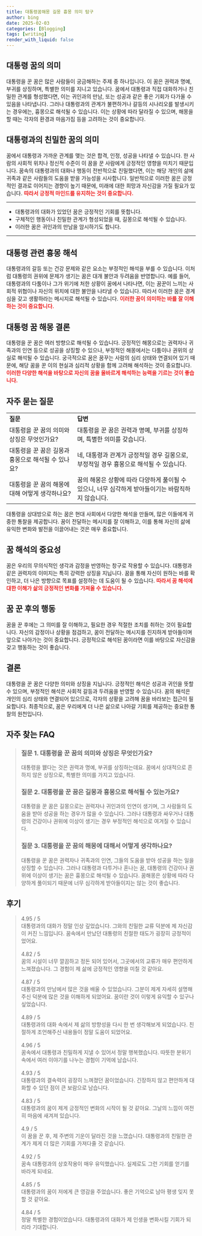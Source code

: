```yaml
---
title: 대통령꿈해몽 길몽 흉몽 의미 탐구
author: bing
date: 2025-02-03
categories: [Blogging]
tags: [writing]
render_with_liquid: false
---
```



<h2 id='대통령 꿈의 의미'>대통령 꿈의 의미</h2>

<p>대통령을 꾼 꿈은 많은 사람들이 궁금해하는 주제 중 하나입니다. 이 꿈은 권력과 명예, 부귀를 상징하며, 특별한 의미를 지니고 있습니다. 꿈에서 대통령과 직접 대화하거나 친밀한 관계를 형성했다면, 이는 귀인과의 만남, 또는 성공과 같은 좋은 기회가 다가올 수 있음을 나타냅니다. 그러나 대통령과의 관계가 불편하거나 갈등의 시나리오를 발생시키는 경우에는, 흉몽으로 해석될 수 있습니다. 이는 상황에 따라 달라질 수 있으며, 해몽을 할 때는 각자의 환경과 마음가짐 등을 고려하는 것이 중요합니다.</p>

<h2 id='대통령과의 친밀한 꿈의 의미'>대통령과의 친밀한 꿈의 의미</h2>

<p>꿈에서 대통령과 가까운 관계를 맺는 것은 합격, 인정, 성공을 나타낼 수 있습니다. 한 사람의 사회적 위치나 정신적 수준이 이 꿈을 꾼 사람에게 긍정적인 영향을 미치기 때문입니다. 꿈속의 대통령과의 대화나 행동이 전반적으로 친밀했다면, 이는 해당 개인의 삶에 귀족과 같은 사람들의 도움을 받을 가능성을 시사합니다. 일반적으로 이러한 꿈은 긍정적인 결과로 이어지는 경향이 높기 때문에, 미래에 대한 희망과 자신감을 가질 필요가 있습니다. <b><span style="color: #ee2323;">따라서 긍정적 마인드를 유지하는 것이 중요합니다.</span></b></p>

<hr />

<ul>
    <li>대통령과의 대화가 있었던 꿈은 긍정적인 기회를 뜻합니다.</li>
    <li>구체적인 행동이나 친밀한 관계가 형성되었을 때, 길몽으로 해석될 수 있습니다.</li>
    <li>이러한 꿈은 귀인과의 만남을 암시하기도 합니다.</li>
</ul>

<hr />

<h2 id='대통령 관련 흉몽 해석'>대통령 관련 흉몽 해석</h2>

<p>대통령과의 갈등 또는 건강 문제와 같은 요소는 부정적인 해석을 부를 수 있습니다. 이처럼 대통령의 권위에 문제가 생기는 꿈은 대개 불안과 두려움을 반영합니다. 예를 들어, 대통령과의 다툼이나 그가 위기에 처한 상황이 꿈에서 나타나면, 이는 꿈꾼이 느끼는 사회적 위협이나 자신의 위치에 대한 불안을 나타낼 수 있습니다. 따라서 이러한 꿈은 경계심을 갖고 생활하라는 메시지로 해석될 수 있습니다. <b><span style="color: #ee2323;">이러한 꿈이 의미하는 바를 잘 이해하는 것이 중요합니다.</span></b></p>

<h2 id='대통령 꿈 해몽 결론'>대통령 꿈 해몽 결론</h2>

<p>대통령을 꾼 꿈은 여러 방향으로 해석될 수 있습니다. 긍정적인 해몽으로는 권력자나 귀족과의 인연 등으로 성공을 상징할 수 있으나, 부정적인 해몽에서는 다툼이나 권위의 상실로 해석될 수 있습니다. 궁극적으로 꿈은 꿈꾸는 사람의 심리 상태와 연결되어 있기 때문에, 해당 꿈을 꾼 이의 현실과 심리적 상황을 함께 고려해 해석하는 것이 중요합니다. <b><span style="color: #ee2323;">이러한 다양한 해석을 바탕으로 자신의 꿈을 올바르게 해석하는 능력을 기르는 것이 좋습니다.</span></b></p>

<h2 id='자주 묻는 질문'>자주 묻는 질문</h2>

<table>
    <tr>
        <td><b>질문</b></td>
        <td><b>답변</b></td>
    </tr>
    <tr>
        <td>대통령을 꾼 꿈의 의미와 상징은 무엇인가요?</td>
        <td>대통령을 꾼 꿈은 권력과 명예, 부귀를 상징하며, 특별한 의미를 갖습니다.</td>
    </tr>
    <tr>
        <td>대통령을 꾼 꿈은 길몽과 흉몽으로 해석될 수 있나요?</td>
        <td>네, 대통령과 관계가 긍정적일 경우 길몽으로, 부정적일 경우 흉몽으로 해석될 수 있습니다.</td>
    </tr>
    <tr>
        <td>대통령을 꾼 꿈의 해몽에 대해 어떻게 생각하나요?</td>
        <td>꿈의 해몽은 상황에 따라 다양하게 풀이될 수 있으니, 너무 심각하게 받아들이기는 바람직하지 않습니다.</td>
    </tr>
</table>

<p>대통령을 상대방으로 하는 꿈은 현대 사회에서 다양한 해석을 만들며, 많은 이들에게 귀중한 통찰을 제공합니다. 꿈이 전달하는 메시지를 잘 이해하고, 이를 통해 자신의 삶에 유익한 변화와 발전을 이끌어내는 것은 매우 중요합니다.</p>

<h2 id='꿈 해석의 중요성'>꿈 해석의 중요성</h2>

<p>꿈은 우리의 무의식적인 생각과 감정을 반영하는 창구로 작용할 수 있습니다. 대통령과 같은 권력자의 이미지는 특히 강력한 상징을 지닙니다. 꿈을 통해 자신이 원하는 바를 확인하고, 더 나은 방향으로 목표를 설정하는 데 도움이 될 수 있습니다. <b><span style="color: #ee2323;">따라서 꿈 해석에 대한 이해가 삶의 긍정적인 변화를 가져올 수 있습니다.</span></b></p>

<h2 id='꿈 꾼 후의 행동'>꿈 꾼 후의 행동</h2>

<p>꿈을 꾼 후에는 그 의미를 잘 이해하고, 필요한 경우 적절한 조치를 취하는 것이 필요합니다. 자신의 감정이나 상황을 점검하고, 꿈이 전달하는 메시지를 진지하게 받아들이며 앞으로 나아가는 것이 중요합니다. 긍정적으로 해석된 꿈이라면 이를 바탕으로 자신감을 갖고 행동하는 것이 좋습니다.</p>

<h2 id='결론'>결론</h2>

<p>대통령을 꾼 꿈은 다양한 의미와 상징을 지닙니다. 긍정적인 해석은 성공과 귀인을 뜻할 수 있으며, 부정적인 해석은 사회적 갈등과 두려움을 반영할 수 있습니다. 꿈의 해석은 개인의 심리 상태와 연결되어 있으므로, 각자의 상황을 고려해 꿈을 바라보는 접근이 필요합니다. 최종적으로, 꿈은 우리에게 더 나은 삶으로 나아갈 기회를 제공하는 중요한 통찰의 원천입니다.</p>


<h2 id='자주_찾는_FAQ'>자주 찾는 FAQ</h2>
<div itemscope="" itemtype="https://schema.org/FAQPage"> 
<blockquote> 
<div itemscope="" itemprop="mainEntity" itemtype="https://schema.org/Question"> 
<h3 itemprop="name">질문 1. 대통령을 꾼 꿈의 의미와 상징은 무엇인가요?</h3> 
<div itemscope="" itemprop="acceptedAnswer" itemtype="https://schema.org/Answer"> 
<span itemprop="text"> 
<p>대통령을 꿼다는 것은 권력과 명예, 부귀를 상징하는데요. 꿈에서 상대적으로 흔하지 않은 상징으로, 특별한 의미를 가지고 있습니다.</p> 
</span> 
</div> 
</div> 
<div itemscope="" itemprop="mainEntity" itemtype="https://schema.org/Question"> 
<h3 itemprop="name">질문 2. 대통령을 꾼 꿈은 길몽과 흉몽으로 해석될 수 있는가요?</h3> 
<div itemscope="" itemprop="acceptedAnswer" itemtype="https://schema.org/Answer"> 
<span itemprop="text"> 
<p>대통령을 꾼 꿈은 길몽으로는 권력자나 귀인과의 인연이 생기며, 그 사람들의 도움을 받아 성공을 하는 경우가 많을 수 있습니다. 그러나 대통령과 싸우거나 대통령의 건강이나 권위에 이상이 생기는 경우 부정적인 해석으로 여겨질 수 있습니다.</p> 
</span> 
</div> 
</div> 
<div itemscope="" itemprop="mainEntity" itemtype="https://schema.org/Question"> 
<h3 itemprop="name">질문 3. 대통령을 꾼 꿈의 해몽에 대해서 어떻게 생각하나요?</h3> 
<div itemscope="" itemprop="acceptedAnswer" itemtype="https://schema.org/Answer"> 
<span itemprop="text"> 
<p>대통령을 꾼 꿈은 권력자나 귀족과의 인연, 그들의 도움을 받아 성공을 하는 일을 상징할 수 있습니다. 그러나 대통령과 다투거나 혼나는 꿈, 대통령의 건강이나 권위에 이상이 생기는 꿈은 흉몽으로 해석될 수 있습니다. 꿈해몽은 상황에 따라 다양하게 풀이되기 때문에 너무 심각하게 받아들이지는 않는 것이 좋습니다.</p> 
</span> 
</div> 
</div> 
</blockquote> 
</div>
<h2 id='후기'>후기</h2>
<div itemscope itemtype="https://schema.org/Product">
  <blockquote>
  <div itemprop="review" itemscope itemtype="https://schema.org/Review">
      <div itemprop="reviewRating" itemscope itemtype="https://schema.org/Rating"> <span itemprop="ratingValue">4.95</span> / <span itemprop="bestRating">5</span> </div>
      <span itemprop="reviewBody">대통령과의 대화가 정말 인상 깊었습니다. 그와의 친밀한 교류 덕분에 제 자신감이 커진 느낌입니다. 꿈속에서 만났던 대통령의 친절한 태도가 굉장히 긍정적이었어요.</span>
  </div>
  <br>
  <div itemprop="review" itemscope itemtype="https://schema.org/Review">
      <div itemprop="reviewRating" itemscope itemtype="https://schema.org/Rating"> <span itemprop="ratingValue">4.82</span> / <span itemprop="bestRating">5</span> </div>
      <span itemprop="reviewBody">꿈의 시설이 너무 깔끔하고 정돈 되어 있어서, 그곳에서의 교류가 매우 편안하게 느껴졌습니다. 그 경험이 제 삶에 긍정적인 영향을 미칠 것 같아요.</span>
  </div>
  <br>
  <div itemprop="review" itemscope itemtype="https://schema.org/Review">
      <div itemprop="reviewRating" itemscope itemtype="https://schema.org/Rating"> <span itemprop="ratingValue">4.87</span> / <span itemprop="bestRating">5</span> </div>
      <span itemprop="reviewBody">대통령과의 만남에서 많은 것을 배울 수 있었습니다. 그분이 제게 자세히 설명해 주신 덕분에 많은 것을 이해하게 되었어요. 꿈이란 것이 이렇게 유익할 수 있구나 싶었습니다.</span>
  </div>
  <br>
  <div itemprop="review" itemscope itemtype="https://schema.org/Review">
      <div itemprop="reviewRating" itemscope itemtype="https://schema.org/Rating"> <span itemprop="ratingValue">4.89</span> / <span itemprop="bestRating">5</span> </div>
      <span itemprop="reviewBody">대통령과의 대화 속에서 제 삶의 방향성을 다시 한 번 생각해보게 되었습니다. 친절하게 조언해주신 내용들이 정말 도움이 되었어요.</span>
  </div>
  <br>
  <div itemprop="review" itemscope itemtype="https://schema.org/Review">
      <div itemprop="reviewRating" itemscope itemtype="https://schema.org/Rating"> <span itemprop="ratingValue">4.96</span> / <span itemprop="bestRating">5</span> </div>
      <span itemprop="reviewBody">꿈속에서 대통령과 친밀하게 지낼 수 있어서 정말 행복했습니다. 따뜻한 분위기 속에서 여러 이야기를 나누는 경험이 기억에 남습니다.</span>
  </div>
  <br>
  <div itemprop="review" itemscope itemtype="https://schema.org/Review">
      <div itemprop="reviewRating" itemscope itemtype="https://schema.org/Rating"> <span itemprop="ratingValue">4.93</span> / <span itemprop="bestRating">5</span> </div>
      <span itemprop="reviewBody">대통령과의 결속력이 굉장히 느껴졌던 꿈이었습니다. 긴장하지 않고 편안하게 대화할 수 있던 점이 큰 보람으로 남습니다.</span>
  </div>
  <br>
  <div itemprop="review" itemscope itemtype="https://schema.org/Review">
      <div itemprop="reviewRating" itemscope itemtype="https://schema.org/Rating"> <span itemprop="ratingValue">4.83</span> / <span itemprop="bestRating">5</span> </div>
      <span itemprop="reviewBody">대통령과의 꿈이 제게 긍정적인 변화의 시작이 될 것 같아요. 그날의 느낌이 여전히 마음에 새겨져 있습니다.</span>
  </div>
  <br>
  <div itemprop="review" itemscope itemtype="https://schema.org/Review">
      <div itemprop="reviewRating" itemscope itemtype="https://schema.org/Rating"> <span itemprop="ratingValue">4.9</span> / <span itemprop="bestRating">5</span> </div>
      <span itemprop="reviewBody">이 꿈을 꾼 후, 제 주변의 기운이 달라진 것을 느꼈습니다. 대통령과의 친밀한 관계가 제게 더 많은 기회를 가져다줄 것 같습니다.</span>
  </div>
  <br>
  <div itemprop="review" itemscope itemtype="https://schema.org/Review">
      <div itemprop="reviewRating" itemscope itemtype="https://schema.org/Rating"> <span itemprop="ratingValue">4.92</span> / <span itemprop="bestRating">5</span> </div>
      <span itemprop="reviewBody">꿈속 대통령과의 상호작용이 매우 유익했습니다. 실제로도 그런 기회를 얻기를 바라게 되네요.</span>
  </div>
  <br>
  <div itemprop="review" itemscope itemtype="https://schema.org/Review">
      <div itemprop="reviewRating" itemscope itemtype="https://schema.org/Rating"> <span itemprop="ratingValue">4.85</span> / <span itemprop="bestRating">5</span> </div>
      <span itemprop="reviewBody">대통령과의 꿈이 저에게 큰 영감을 주었습니다. 좋은 기억으로 남아 평생 잊지 못할 것 같아요.</span>
  </div>
  <br>
  <div itemprop="review" itemscope itemtype="https://schema.org/Review">
      <div itemprop="reviewRating" itemscope itemtype="https://schema.org/Rating"> <span itemprop="ratingValue">4.84</span> / <span itemprop="bestRating">5</span> </div>
      <span itemprop="reviewBody">정말 특별한 경험이었습니다. 대통령과의 대화가 제 인생을 변화시킬 기회가 되리라 기대합니다.</span>
  </div>
  </blockquote>
</div>
